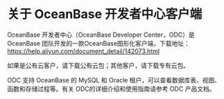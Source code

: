 关于 OceanBase 开发者中心客户端 
==========================================



OceanBase 开发者中心（OceanBase Developer Center，ODC）是 OceanBase 团队开发的一款OceanBase图形化客户端，下载地址：https://help.aliyun.com/document_detail/142073.html

如果是公有云客户，请下载公有云包；其他客户，请下载专有云包。

ODC 支持 OceanBase 的 MySQL 和 Oracle 租户，可以查看数据库表、视图、函数和存储过程等。有关 ODC的详细介绍和使用指南请参考 ODC 产品文档。
